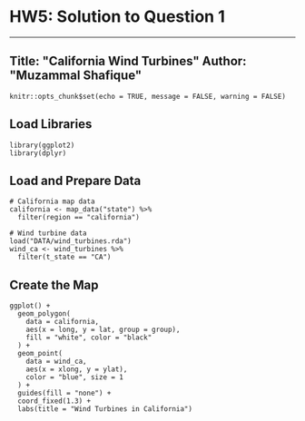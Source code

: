 # HW5: Solution to Question 1
---
Title: "California Wind Turbines"
Author: "Muzammal Shafique"
---

```{r setup, include=FALSE}
knitr::opts_chunk$set(echo = TRUE, message = FALSE, warning = FALSE)
```

## Load Libraries
```{r}
library(ggplot2)
library(dplyr)
```

## Load and Prepare Data
```{r}
# California map data
california <- map_data("state") %>%
  filter(region == "california")

# Wind turbine data
load("DATA/wind_turbines.rda")
wind_ca <- wind_turbines %>%
  filter(t_state == "CA")
```

## Create the Map
```{r}
ggplot() +
  geom_polygon(
    data = california,
    aes(x = long, y = lat, group = group),
    fill = "white", color = "black"
  ) +
  geom_point(
    data = wind_ca,
    aes(x = xlong, y = ylat),
    color = "blue", size = 1
  ) +
  guides(fill = "none") +
  coord_fixed(1.3) +
  labs(title = "Wind Turbines in California")
```
